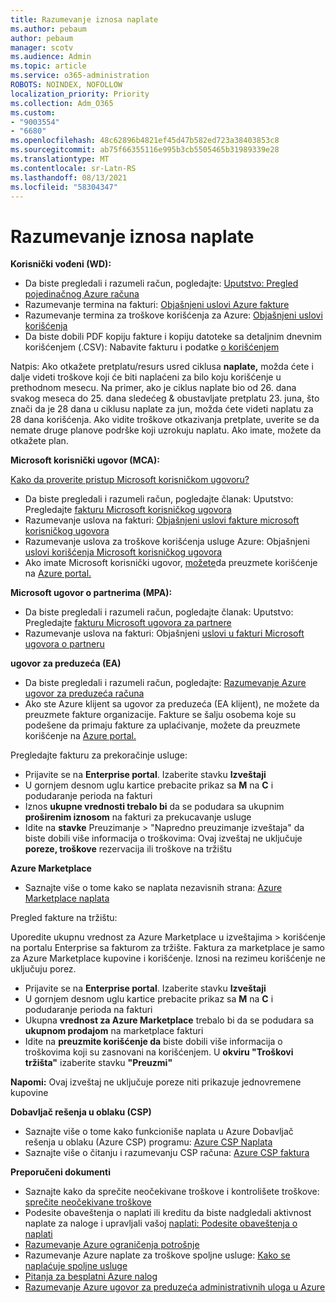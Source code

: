 ```yaml
---
title: Razumevanje iznosa naplate
ms.author: pebaum
author: pebaum
manager: scotv
ms.audience: Admin
ms.topic: article
ms.service: o365-administration
ROBOTS: NOINDEX, NOFOLLOW
localization_priority: Priority
ms.collection: Adm_O365
ms.custom:
- "9003554"
- "6680"
ms.openlocfilehash: 48c62896b4821ef45d47b582ed723a38403853c8
ms.sourcegitcommit: ab75f66355116e995b3cb5505465b31989339e28
ms.translationtype: MT
ms.contentlocale: sr-Latn-RS
ms.lasthandoff: 08/13/2021
ms.locfileid: "58304347"
---
```

# <a name="understand-billing-amount"></a>Razumevanje iznosa naplate

**Korisnički vođeni (WD):**

- Da biste pregledali i razumeli račun, pogledajte: [Uputstvo: Pregled pojedinačnog Azure računa](https://docs.microsoft.com/azure/cost-management-billing/understand/review-individual-bill?WT.mc_id=Portal-Microsoft_Azure_Support)
- Razumevanje termina na fakturi: [Objašnjeni uslovi Azure fakture](https://docs.microsoft.com/azure/cost-management-billing/understand/understand-invoice?WT.mc_id=Portal-Microsoft_Azure_Support)
- Razumevanje termina za troškove korišćenja za Azure: [Objašnjeni uslovi korišćenja](https://docs.microsoft.com/azure/cost-management-billing/understand/understand-usage?WT.mc_id=Portal-Microsoft_Azure_Support)
- Da biste dobili PDF kopiju fakture i kopiju datoteke sa detaljnim dnevnim korišćenjem (.CSV): Nabavite fakturu i podatke [o korišćenjem](https://docs.microsoft.com/azure/billing/billing-download-azure-invoice-daily-usage-date?WT.mc_id=Portal-Microsoft_Azure_Support)

Natpis: Ako otkažete pretplatu/resurs usred ciklusa **naplate,** možda ćete i dalje videti troškove koji će biti naplaćeni za bilo koju korišćenje u prethodnom mesecu. Na primer, ako je ciklus naplate bio od 26. dana svakog meseca do 25. dana sledećeg & obustavljate pretplatu 23. juna, što znači da je 28 dana u ciklusu naplate za jun, možda ćete videti naplatu za 28 dana korišćenja. Ako vidite troškove otkazivanja pretplate, uverite se da nemate druge planove podrške koji uzrokuju naplatu. Ako imate, možete da otkažete plan.

**Microsoft korisnički ugovor (MCA):**

[Kako da proverite pristup Microsoft korisničkom ugovoru?](https://docs.microsoft.com/azure/cost-management-billing/manage/download-azure-invoice-daily-usage-date?WT.mc_id=Portal-Microsoft_Azure_Support#check-access-to-a-microsoft-customer-agreement)

- Da biste pregledali i razumeli račun, pogledajte članak: Uputstvo: Pregledajte [fakturu Microsoft korisničkog ugovora](https://docs.microsoft.com/azure/cost-management-billing/understand/review-customer-agreement-bill?WT.mc_id=Portal-Microsoft_Azure_Support)
- Razumevanje uslova na fakturi: [Objašnjeni uslovi fakture microsoft korisničkog ugovora](https://docs.microsoft.com/azure/cost-management-billing/understand/mca-understand-your-invoice?WT.mc_id=Portal-Microsoft_Azure_Support)
- Razumevanje uslova za troškove korišćenja usluge Azure: Objašnjeni [uslovi korišćenja Microsoft korisničkog ugovora](https://docs.microsoft.com/azure/cost-management-billing/understand/mca-understand-your-usage?WT.mc_id=Portal-Microsoft_Azure_Support)
- Ako imate Microsoft korisnički ugovor, [možete](https://docs.microsoft.com/azure/cost-management-billing/manage/download-azure-invoice-daily-usage-date?WT.mc_id=Portal-Microsoft_Azure_Support#check-access-to-a-microsoft-customer-agreement)da preuzmete korišćenje na [Azure portal.](https://portal.azure.com/)

**Microsoft ugovor o partnerima (MPA):**

- Da biste pregledali i razumeli račun, pogledajte članak: Uputstvo: Pregledajte [fakturu Microsoft ugovora za partnere](https://docs.microsoft.com/azure/cost-management-billing/understand/review-partner-agreement-bill?WT.mc_id=Portal-Microsoft_Azure_Support)
- Razumevanje uslova na fakturi: Objašnjeni [uslovi u fakturi Microsoft ugovora o partneru](https://docs.microsoft.com/azure/cost-management-billing/understand/mpa-invoice-terms?WT.mc_id=Portal-Microsoft_Azure_Support)

**ugovor za preduzeća (EA)**

- Da biste pregledali i razumeli račun, pogledajte: [Razumevanje Azure ugovor za preduzeća računa](https://docs.microsoft.com/azure/cost-management-billing/understand/review-enterprise-agreement-bill?WT.mc_id=Portal-Microsoft_Azure_Support)
- Ako ste Azure klijent sa ugovor za preduzeća (EA klijent), ne možete da preuzmete fakture organizacije. Fakture se šalju osobema koje su podešene da primaju fakture za uplaćivanje, možete da preuzmete korišćenje na [Azure portal.](https://portal.azure.com/)

Pregledajte fakturu za prekoračinje usluge:

- Prijavite se na **Enterprise portal**. Izaberite stavku **Izveštaji**
- U gornjem desnom uglu kartice prebacite prikaz sa **M** na **C** i podudaranje perioda na fakturi
- Iznos **ukupne vrednosti trebalo bi** da se podudara sa ukupnim **proširenim iznosom** na fakturi za prekucavanje usluge
- Idite na **stavke** Preuzimanje > "Napredno preuzimanje izveštaja" da biste dobili više informacija o troškovima: Ovaj izveštaj ne uključuje **poreze, troškove** rezervacija ili troškove na tržištu

**Azure Marketplace**

- Saznajte više o tome kako se naplata nezavisnih strana: [Azure Marketplace naplata](https://docs.microsoft.com/azure/billing/billing-understand-your-azure-marketplace-charges?WT.mc_id=Portal-Microsoft_Azure_Support)

Pregled fakture na tržištu:

Uporedite ukupnu vrednost za Azure Marketplace u izveštajima > korišćenje na portalu Enterprise sa fakturom za tržište. Faktura za marketplace je samo za Azure Marketplace kupovine i korišćenje. Iznosi na rezimeu korišćenje ne uključuju porez.

- Prijavite se na **Enterprise portal**. Izaberite stavku **Izveštaji**
- U gornjem desnom uglu kartice prebacite prikaz sa **M** na **C** i podudaranje perioda na fakturi
- Ukupna **vrednost za Azure Marketplace** trebalo bi da se podudara sa **ukupnom prodajom** na marketplace fakturi
- Idite na **preuzmite korišćenje da** biste dobili više informacija o troškovima koji su zasnovani na korišćenjem. U **okviru "Troškovi tržišta"** izaberite stavku **"Preuzmi"** 

**Napomi:** Ovaj izveštaj ne uključuje poreze niti prikazuje jednovremene kupovine

**Dobavljač rešenja u oblaku (CSP)**

- Saznajte više o tome kako funkcioniše naplata u Azure Dobavljač rešenja u oblaku (Azure CSP) programu: [Azure CSP Naplata](https://docs.microsoft.com/azure/cloud-solution-provider/billing/azure-csp-billing-overview?WT.mc_id=Portal-Microsoft_Azure_Support)
- Saznajte više o čitanju i razumevanju CSP računa: [Azure CSP faktura](https://docs.microsoft.com/azure/cloud-solution-provider/billing/azure-csp-invoice?WT.mc_id=Portal-Microsoft_Azure_Support)

**Preporučeni dokumenti**

- Saznajte kako da sprečite neočekivane troškove i kontrolišete troškove: [sprečite neočekivane troškove](https://docs.microsoft.com/azure/cost-management-billing/manage/getting-started?WT.mc_id=Portal-Microsoft_Azure_Support)
- Podesite obaveštenja o naplati ili kreditu da biste nadgledali aktivnost naplate za naloge i upravljali vašoj [naplati: Podesite obaveštenja o naplati](https://docs.microsoft.com/azure/cost-management-billing/costs/cost-mgt-alerts-monitor-usage-spending?WT.mc_id=Portal-Microsoft_Azure_Support)
- [Razumevanje Azure ograničenja potrošnje](https://docs.microsoft.com/azure/cost-management-billing/manage/spending-limit?WT.mc_id=Portal-Microsoft_Azure_Support)
- Razumevanje Azure naplate za troškove spoljne usluge: [Kako se naplaćuje spoljne usluge](https://docs.microsoft.com/azure/cost-management-billing/understand/understand-azure-marketplace-charges?WT.mc_id=Portal-Microsoft_Azure_Support)
- [Pitanja za besplatni Azure nalog](https://azure.microsoft.com/free/free-account-faq/)
- [Razumevanje Azure ugovor za preduzeća administrativnih uloga u Azure](https://docs.microsoft.com/azure/cost-management-billing/manage/understand-ea-roles?WT.mc_id=Portal-Microsoft_Azure_Support)